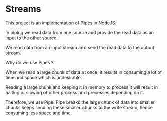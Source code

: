 # Streams
This project is an implementation of Pipes in NodeJS.

In piping we read data from one source and provide the read data as an input
to the other source.

We read data from an input stream and send the read data to the output stream.

Why do we use Pipes ?

When we read a large chunk of data at once, it results in consuming a lot of
time and space which is undesirable.

Reading a large chunk and keeping it in memory to process it will result in halting or slowing of other process and precesses depending on it.

Therefore, we use Pipe. Pipe breaks the large chunk of data into smaller chunks 
keeps sending these smaller chunks to the write stream, hence consuming less
space and time.
